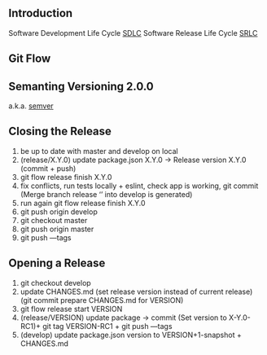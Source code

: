 ## Introduction

Software Development Life Cycle
[SDLC](https://en.wikipedia.org/wiki/Systems_development_life_cycle)
Software Release Life Cycle [SRLC](https://en.wikipedia.org/wiki/Software_release_life_cycle)

## Git Flow
[](http://danielkummer.github.io/git-flow-cheatsheet/)


## Semanting Versioning 2.0.0
a.k.a. [semver](http://semver.org/)


## Closing the Release
1. be up to date with master and develop on local
2. (release/X.Y.0) update package.json X.Y.0 ->  Release version X.Y.0 (commit + push)
3. git flow release finish X.Y.0
4. fix conflicts, run tests locally + eslint, check app is working, git commit (Merge branch release ‘’ into develop is generated)
5. run again git flow release finish X.Y.0
6. git push origin develop
7. git checkout master
8. git push origin master
9. git push —tags

## Opening a Release
 1. git checkout develop
 2. update CHANGES.md (set release version instead of current release) (git commit prepare CHANGES.md for VERSION)
 3. git flow release start VERSION
 4. (release/VERSION) update package -> commit (Set version to X-Y.0-RC1)+ git tag VERSION-RC1 + git push —tags
 5. (develop) update package.json version to VERSION+1-snapshot + CHANGES.md